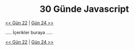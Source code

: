 <div align="center">
  <h1>30 Günde Javascript</h1>
</div>

[<< Gün 22](../gün-22/gun-22.md) | [Gün 24 >>](../gün-24/gun-24.md)

.....
İçerikler buraya
.....

[<< Gün 22](../gün-22/gun-22.md) | [Gün 24 >>](../gün-24/gun-24.md)